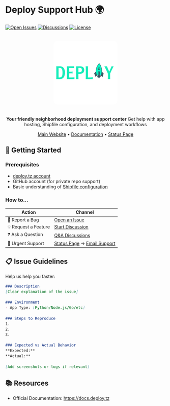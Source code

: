 # Deploy Support Hub 🌍

[![Open Issues](https://img.shields.io/github/issues/deploytz/support?color=important&label=Active%20Issues)](https://github.com/deploytz/support/issues)
[![Discussions](https://img.shields.io/github/discussions/deploytz/support?color=blueviolet&label=Community%20Help)](https://github.com/deploytz/support/discussions)
[![License](https://img.shields.io/badge/License-MIT-green.svg)](LICENSE)

<div align="center">
  <img src="/images/logo-transparent.png" alt="deploy.tz Logo" width="200" style="border-radius: 10px; margin: 20px 0;">

  **Your friendly neighborhood deployment support center**
  Get help with app hosting, Shipfile configuration, and deployment workflows

  [Main Website](https://deploy.tz) • [Documentation](https://docs.deploy.tz) • [Status Page](https://status.deploy.tz)
</div>

## 🚀 Getting Started

### Prerequisites
- [deploy.tz account](https://deploy.tz/signup)
- GitHub account (for private repo support)
- Basic understanding of [Shipfile configuration](https://deploy.tz/shipfile)

### How to...
| Action                      | Channel                          |
|-----------------------------|-----------------------------------|
| 🐛 Report a Bug             | [Open an Issue](https://github.com/deploytz/support/issues/new?template=bug_report.md) |
| 💡 Request a Feature        | [Start Discussion](https://github.com/deploytz/support/discussions/new?category=ideas) |
| ❓ Ask a Question           | [Q&A Discussions](https://github.com/deploytz/support/discussions/categories/q-a) |
| 🚨 Urgent Support           | [Status Page](https://status.deploy.tz) → [Email Support](mailto:support@deploy.tz) |

## 📋 Issue Guidelines
Help us help you faster:

```markdown
### Description
[Clear explanation of the issue]

### Environment
- App Type: [Python/Node.js/Go/etc]

### Steps to Reproduce
1.
2.
3.

### Expected vs Actual Behavior
**Expected:**
**Actual:**

[Add screenshots or logs if relevant]
```

## 📚 Resources

- Official Documentation: https://docs.deploy.tz
